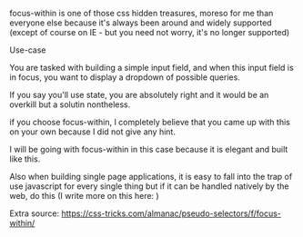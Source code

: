 focus-within is one of those css hidden treasures, moreso for me than everyone else because it's always been around and widely supported (except of course on IE - but you need not worry, it's no longer supported)

Use-case

You are tasked with building a simple input field, and when this input field is in focus, you want to display a dropdown of possible queries.

If you say you'll use state, you are absolutely right and it would be an overkill but a solutin nontheless.

if you choose focus-within, I completely believe that you came up with this on your own because I did not give any hint.

I will be going with focus-within in this case because it is elegant and built like this.

Also when building single page applications, it is easy to fall into the trap of use javascript for every single thing but if it can be handled natively by the web, do this (I write more on this here: )


Extra source:
https://css-tricks.com/almanac/pseudo-selectors/f/focus-within/